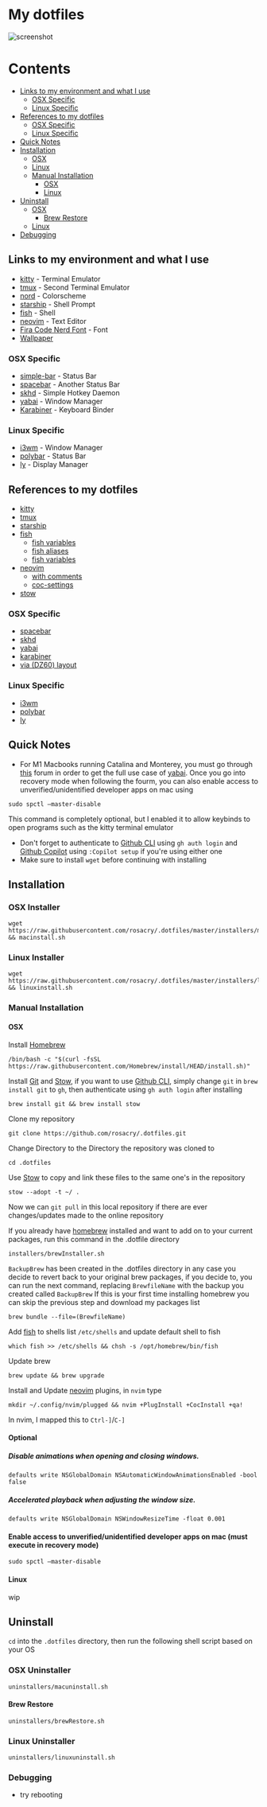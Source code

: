 # My dotfiles
![screenshot](wallpaper/adrenaline.png)

# Contents
- [Links to my environment and what I use](#links-to-my-environment-and-what-I-use)
  - [OSX Specific](#osx-specific)
  - [Linux Specific](#linux-specific)
- [References to my dotfiles](#references-to-my-dotfiles)
  - [OSX Specific](#osx-specific)
  - [Linux Specific](#linux-specific)
- [Quick Notes](#quick-notes)
- [Installation](#installation)
    - [OSX](#osx-installer)
    - [Linux](#linux-installer)
  - [Manual Installation](#manual-installation)
    - [OSX](#osx)
    - [Linux](#linux)
- [Uninstall](#uninstall)
  - [OSX](#osx-uninstaller)
    - [Brew Restore](#brew-restore)
  - [Linux](#linux-uninstaller)
- [Debugging](#debugging)

## Links to my environment and what I use
* [kitty](https://github.com/kovidgoyal/kitty/) - Terminal Emulator
* [tmux](https://github.com/tmux/tmux/wiki) - Second Terminal Emulator
* [nord](https://www.nordtheme.com/) - Colorscheme
* [starship](https://starship.rs/) - Shell Prompt
* [fish](https://fishshell.com/) - Shell
* [neovim](https://neovim.io/) - Text Editor
* [Fira Code Nerd Font](https://github.com/ryanoasis/nerd-fonts/tree/master/patched-fonts/FiraCode) - Font
* [Wallpaper](wallpaper/adrenaline.png)

### OSX Specific
* [simple-bar](https://simple-bar.com/en/) - Status Bar
* [spacebar](https://github.com/cmacrae/spacebar/) - Another Status Bar
* [skhd](https://github.com/koekeishiya/skhd/) - Simple Hotkey Daemon
* [yabai](https://github.com/xorpse/yabai/) - Window Manager
* [Karabiner](https://karabiner-elements.pqrs.org/) - Keyboard Binder

### Linux Specific
* [i3wm](https://i3wm.org/) - Window Manager
* [polybar](https://github.com/polybar/polybar) - Status Bar
* [ly](https://github.com/fairyglade/ly) - Display Manager

## References to my dotfiles
* [kitty](https://github.com/rosacry/.dotfiles/blob/master/.config/kitty/kitty.conf)
* [tmux](https://github.com/rosacry/.dotfiles/blob/master/.tmux.conf)
* [starship](https://github.com/rosacry/.dotfiles/blob/master/.config/starship.toml)
* [fish](https://github.com/rosacry/.dotfiles/blob/master/.config/fish/config.fish)
  * [fish variables](https://github.com/rosacry/.dotfiles/blob/master/.config/fish/fish_variables)
  * [fish aliases](https://github.com/rosacry/.dotfiles/blob/master/.config/fish/alias.fish)
  * [fish variables](https://github.com/rosacry/.dotfiles/blob/master/.config/fish/fish_variables)
* [neovim](https://github.com/rosacry/.dotfiles/blob/master/.config/nvim/init.vim)
  * [with comments](https://github.com/rosacry/.dotfiles/blob/master/.config/nvim/initWithComments.vim)
  * [coc-settings](https://github.com/rosacry/.dotfiles/blob/master/.config/nvim/coc-settings.json)
* [stow](https://github.com/rosacry/.dotfiles/blob/master/.stowrc)

### OSX Specific
* [spacebar](https://github.com/rosacry/.dotfiles/blob/master/.config/spacebar/spacebarrc)
* [skhd](https://github.com/rosacry/.dotfiles/blob/master/.skhdrc)
* [yabai](https://github.com/rosacry/.dotfiles/blob/master/.yabairc)
* [karabiner](https://github.com/rosacry/.dotfiles/blob/master/karabiner.json)
* [via (DZ60) layout](https://github.com/rosacry/.dotfiles/blob/master/dz60rgb_v2.json)

### Linux Specific
* [i3wm]()
* [polybar]()
* [ly]()

## Quick Notes
*  For M1 Macbooks running Catalina and Monterey, you must go through [this](https://github.com/koekeishiya/yabai/issues/1054) forum in order to get the full use case of [yabai](https://github.com/xorpse/yabai/). Once you go into recovery mode when following the fourm, you can also enable access to unverified/unidentified developer apps on mac using
```
sudo spctl –master-disable
 ```
 This command is completely optional, but I enabled it to allow keybinds to open programs such as the kitty terminal emulator
* Don't forget to authenticate to [Github CLI](https://cli.github.com/) using `gh auth login` and [Github Copilot](https://copilot.github.com/) using `:Copilot setup` if you're using either one
* Make sure to install `wget` before continuing with installing


## Installation
### OSX Installer
```
wget https://raw.githubusercontent.com/rosacry/.dotfiles/master/installers/macinstall.sh && macinstall.sh
```
### Linux Installer
```
wget https://raw.githubusercontent.com/rosacry/.dotfiles/master/installers/linuxinstall.sh && linuxinstall.sh
```
### Manual Installation
#### OSX
Install [Homebrew](https://brew.sh/)
```
/bin/bash -c "$(curl -fsSL https://raw.githubusercontent.com/Homebrew/install/HEAD/install.sh)"
```
Install [Git](https://git-scm.com/) and [Stow](https://www.gnu.org/software/stow/manual/stow.html), if you want to use [Github CLI](https://cli.github.com/), simply change `git` in `brew install git` to `gh`, then authenticate using `gh auth login` after installing
```
brew install git && brew install stow
```
Clone my repository
```
git clone https://github.com/rosacry/.dotfiles.git
```
Change Directory to the Directory the repository was cloned to
```
cd .dotfiles
```
Use [Stow](https://www.gnu.org/software/stow/manual/stow.html) to copy and link these files to the same one's in the repository
```
stow --adopt -t ~/ .
```
Now we can `git pull` in this local repository if there are ever changes/updates made to the online repository

If you already have [homebrew](https://brew.sh/) installed and want to add on to your current packages, run this command in the .dotfile directory
```
installers/brewInstaller.sh
```
`BackupBrew` has been created in the .dotfiles directory in any case you decide to revert back to your original brew packages, if you decide to, you can run the next command, replacing `BrewfileName` with the backup you created called `BackupBrew`
If this is your first time installing homebrew you can skip the previous step and download my packages list
```
brew bundle --file=(BrewfileName)
```
Add [fish](https://fishshell.com/) to shells list `/etc/shells` and update default shell to fish
```
which fish >> /etc/shells && chsh -s /opt/homebrew/bin/fish
```
Update brew
```
brew update && brew upgrade
```
Install and Update [neovim](https://neovim.io/) plugins, in `nvim` type
```
mkdir ~/.config/nvim/plugged && nvim +PlugInstall +CocInstall +qa!
```
In nvim, I mapped this to `Ctrl-]`/`C-]`
#### Optional
##### Disable animations when opening and closing windows.
```
defaults write NSGlobalDomain NSAutomaticWindowAnimationsEnabled -bool false
```

##### Accelerated playback when adjusting the window size.
```
defaults write NSGlobalDomain NSWindowResizeTime -float 0.001
```
#### Enable access to unverified/unidentified developer apps on mac (must execute in recovery mode)
```
sudo spctl –master-disable
```

#### Linux
wip

## Uninstall
`cd` into the `.dotfiles` directory, then run the following shell script based on your OS
### OSX Uninstaller
```
uninstallers/macuninstall.sh
```
#### Brew Restore
```
uninstallers/brewRestore.sh
```
### Linux Uninstaller
```
uninstallers/linuxuninstall.sh
```
### Debugging
* try rebooting
